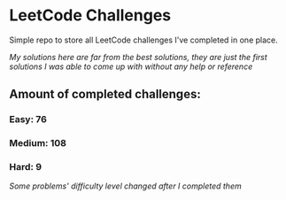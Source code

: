
# LeetCode Challenges

Simple repo to store all LeetCode challenges I've completed in one place.

<i>My solutions here are far from the best solutions, they are just the first solutions I was able to come up with without any help or reference</i>

## Amount of completed challenges:

### Easy: 76

### Medium: 108

### Hard: 9

<i>Some problems' difficulty level changed after I completed them</i>
